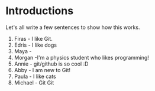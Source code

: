 # Introductions

Let's all write a few sentences to show how this works.

1. Firas - I like Git.
2. Edris - I like dogs
3. Maya -
4. Morgan -I'm a physics student who likes programming!
5. Annie - git/github is so cool :D 
6. Abby - I am new to Git!
7. Paula - I like cats
8. Michael - Git Git
